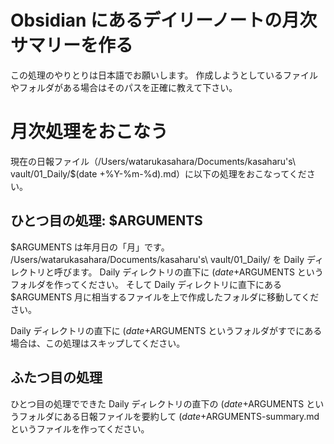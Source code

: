 # Obsidian にあるデイリーノートの月次サマリーを作る

この処理のやりとりは日本語でお願いします。
作成しようとしているファイルやフォルダがある場合はそのパスを正確に教えて下さい。

# 月次処理をおこなう

現在の日報ファイル（/Users/watarukasahara/Documents/kasaharu\'s\ vault/01_Daily/$(date +%Y-%m-%d).md）に以下の処理をおこなってください。

## ひとつ目の処理: $ARGUMENTS

$ARGUMENTS は年月日の「月」です。
/Users/watarukasahara/Documents/kasaharu\'s\ vault/01_Daily/ を Daily ディレクトリと呼びます。
Daily ディレクトリの直下に $(date +%Y)-$ARGUMENTS というフォルダを作ってください。
そして Daily ディレクトリに直下にある $ARGUMENTS 月に相当するファイルを上で作成したフォルダに移動してください。

Daily ディレクトリの直下に $(date +%Y)-$ARGUMENTS というフォルダがすでにある場合は、この処理はスキップしてください。

## ふたつ目の処理

ひとつ目の処理でできた Daily ディレクトリの直下の $(date +%Y)-$ARGUMENTS というフォルダにある日報ファイルを要約して $(date +%Y)-$ARGUMENTS-summary.md というファイルを作ってください。
